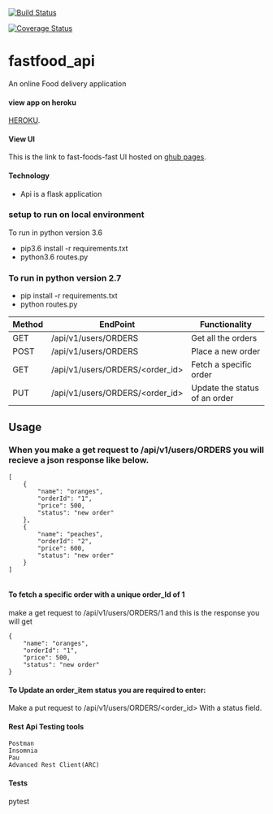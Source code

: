 [![Build Status](https://travis-ci.org/brandonemma/fastfood_api.svg?branch=develop)](https://travis-ci.org/brandonemma/fastfood_api)

[![Coverage Status](https://coveralls.io/repos/github/brandonemma/fastfood_api/badge.svg?branch=develop)](https://coveralls.io/github/brandonemma/fastfood_api?branch=develop)



# fastfood_api
An online Food delivery application

#### view app on heroku
[HEROKU](https://fast-food-api-v2.herokuapp.com/api/v1/users/ORDERS).

#### View UI 
This is the link to fast-foods-fast UI hosted on [ghub pages](https://brandonemma.github.io/fast-foods-fast/index.html).

#### Technology
- Api is a flask application 

### setup to run on local environment
To run in python version 3.6 
  - pip3.6 install -r requirements.txt
  - python3.6 routes.py

### To run in python version 2.7
  - pip install -r requirements.txt
  - python routes.py
  

|Method|EndPoint                       |Functionality                |
|------|-------------------------------|-----------------------------|     
|GET   |/api/v1/users/ORDERS           |Get all the orders           |          
|POST  |/api/v1/users/ORDERS           |Place a new order            |          
|GET   |/api/v1/users/ORDERS/<order_id>|Fetch a specific order       |          
|PUT   |/api/v1/users/ORDERS/<order_id>|Update the status of an order|          


## Usage
### When you make a get request to /api/v1/users/ORDERS you will recieve a json response like below.
```
[
    {
        "name": "oranges",
        "orderId": "1",
        "price": 500,
        "status": "new order"
    },
    {
        "name": "peaches",
        "orderId": "2",
        "price": 600,
        "status": "new order"
    }
]
 
```

#### To fetch a specific order with a unique order_Id of 1
make a get request to /api/v1/users/ORDERS/1 and this is the response you will get
```
{
    "name": "oranges",
    "orderId": "1",
    "price": 500,
    "status": "new order"
}
```

#### To Update an order_item status you are required to enter:
Make a put request to /api/v1/users/ORDERS/<order_id>
With a status field.



#### Rest Api Testing tools
```
Postman 
Insomnia
Pau
Advanced Rest Client(ARC)
```

#### Tests
pytest 










